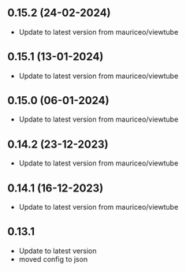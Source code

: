 
## 0.15.2 (24-02-2024)
- Update to latest version from mauriceo/viewtube

## 0.15.1 (13-01-2024)
- Update to latest version from mauriceo/viewtube

## 0.15.0 (06-01-2024)
- Update to latest version from mauriceo/viewtube

## 0.14.2 (23-12-2023)
- Update to latest version from mauriceo/viewtube

## 0.14.1 (16-12-2023)
- Update to latest version from mauriceo/viewtube
## 0.13.1
- Update to latest version
- moved config to json
